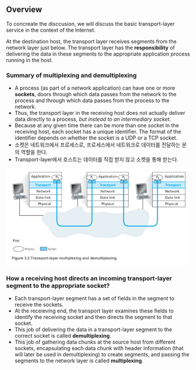 ## **Overview**

To concreate the disccusion, we will discuss the basic transport-layer service in the context of the Internet.

At the destination host, the transport layer receives segments from the network layer just below. The transport layer has the **responsibility** of delivering the data in these segments to the appropriate application process running in the host.

### Summary of multiplexing and demultiplexing

- A process (as part of a network application) can have one or more **sockets**, doors through which data passes from the network to the process and through which data passes from the process to the network.
- Thus, the transport layer in the receiving host does not actually deliver data directly to a process, *but instead to an intermediary socket*.
- Because at any given time there can be more than one socket in the receiving host, each socket has a unique identifier. The format of the identifier depends on whether the socket is a UDP or a TCP socket.
- 소켓은 네트워크에서 프로세스로, 프로세스에서 네트워크로 데이터를 전달하는 문의 역할을 한다.
- Transport-layer에서 호스트는 데이터를 직접 받지 않고 소켓을 통해 받는다.

![1690528603620](image/2_multiplexing_and_demultiplexing/1690528603620.png)

### How a receiving host directs an incoming transport-layer segment to the appropriate socket?

- Each transport-layer segment has a set of fields in the segment to receive the sockets.
- At the receieving end, the transport layer examines these fields to identify the receiving socket and then directs the segment to that socket.
- This job of delivering the data in a transport-layer segment to the correct socket is called **demultiplexing**.
- This job of gathering data chunks at the source host from different sockets, encapsulating each data chunk with header information (that will later be used in demultiplexing) to create segments, and passing the segments to the network layer is called **multiplexing**.
